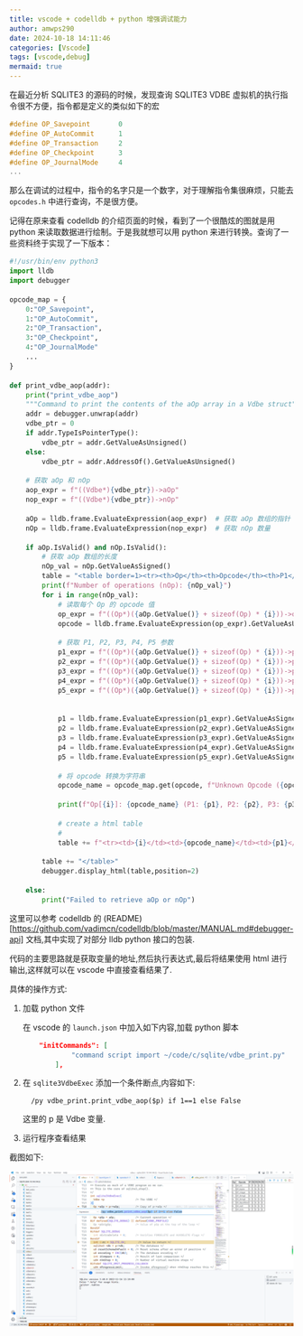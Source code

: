 ```yaml
---
title: vscode + codelldb + python 增强调试能力
author: amwps290
date: 2024-10-18 14:11:46
categories: [Vscode]
tags: [vscode,debug]
mermaid: true
---
```


在最近分析 SQLITE3 的源码的时候，发现查询 SQLITE3 VDBE 虚拟机的执行指令很不方便，指令都是定义的类似如下的宏

```c
#define OP_Savepoint       0
#define OP_AutoCommit      1
#define OP_Transaction     2
#define OP_Checkpoint      3
#define OP_JournalMode     4
...
```
那么在调试的过程中，指令的名字只是一个数字，对于理解指令集很麻烦，只能去 `opcodes.h` 中进行查询，不是很方便。


记得在原来查看 codelldb 的介绍页面的时候，看到了一个很酷炫的图就是用 python 来读取数据进行绘制。于是我就想可以用 python 
来进行转换。查询了一些资料终于实现了一下版本：

```python
#!/usr/bin/env python3
import lldb
import debugger

opcode_map = {
    0:"OP_Savepoint",
    1:"OP_AutoCommit",
    2:"OP_Transaction",
    3:"OP_Checkpoint",
    4:"OP_JournalMode"
    ...
}

def print_vdbe_aop(addr):
    print("print_vdbe_aop")
    """Command to print the contents of the aOp array in a Vdbe struct"""
    addr = debugger.unwrap(addr)
    vdbe_ptr = 0
    if addr.TypeIsPointerType():
        vdbe_ptr = addr.GetValueAsUnsigned()
    else:
        vdbe_ptr = addr.AddressOf().GetValueAsUnsigned()

    # 获取 aOp 和 nOp
    aop_expr = f"((Vdbe*){vdbe_ptr})->aOp"
    nop_expr = f"((Vdbe*){vdbe_ptr})->nOp"

    aOp = lldb.frame.EvaluateExpression(aop_expr)  # 获取 aOp 数组的指针
    nOp = lldb.frame.EvaluateExpression(nop_expr)  # 获取 nOp 数量

    if aOp.IsValid() and nOp.IsValid():
        # 获取 aOp 数组的长度
        nOp_val = nOp.GetValueAsSigned()
        table = "<table border=1><tr><th>Op</th><th>Opcode</th><th>P1</th><th>P2</th><th>P3</th><th>P4</th><th>P5</th></tr>"
        print(f"Number of operations (nOp): {nOp_val}")
        for i in range(nOp_val):
            # 读取每个 Op 的 opcode 值
            op_expr = f"((Op*)({aOp.GetValue()} + sizeof(Op) * {i}))->opcode"
            opcode = lldb.frame.EvaluateExpression(op_expr).GetValueAsUnsigned()

            # 获取 P1, P2, P3, P4, P5 参数
            p1_expr = f"((Op*)({aOp.GetValue()} + sizeof(Op) * {i}))->p1"
            p2_expr = f"((Op*)({aOp.GetValue()} + sizeof(Op) * {i}))->p2"
            p3_expr = f"((Op*)({aOp.GetValue()} + sizeof(Op) * {i}))->p3"
            p4_expr = f"((Op*)({aOp.GetValue()} + sizeof(Op) * {i}))->p3"
            p5_expr = f"((Op*)({aOp.GetValue()} + sizeof(Op) * {i}))->p3"


            p1 = lldb.frame.EvaluateExpression(p1_expr).GetValueAsSigned()
            p2 = lldb.frame.EvaluateExpression(p2_expr).GetValueAsSigned()
            p3 = lldb.frame.EvaluateExpression(p3_expr).GetValueAsSigned()
            p4 = lldb.frame.EvaluateExpression(p4_expr).GetValueAsSigned()
            p5 = lldb.frame.EvaluateExpression(p5_expr).GetValueAsSigned()

            # 将 opcode 转换为字符串
            opcode_name = opcode_map.get(opcode, f"Unknown Opcode ({opcode})")

            print(f"Op[{i}]: {opcode_name} (P1: {p1}, P2: {p2}, P3: {p3}, P4: {p4}, P5: {p5})")

            # create a html table
            #
            table += f"<tr><td>{i}</td><td>{opcode_name}</td><td>{p1}</td><td>{p2}</td><td>{p3}</td><td>{p4}</td><td>{p5}</td> </tr>"
        
        table += "</table>"
        debugger.display_html(table,position=2)

    else:
        print("Failed to retrieve aOp or nOp")
```

这里可以参考 codelldb 的 (README)[https://github.com/vadimcn/codelldb/blob/master/MANUAL.md#debugger-api] 文档,其中实现了对部分 lldb python 接口的包装.

代码的主要思路就是获取变量的地址,然后执行表达式,最后将结果使用 html 进行输出,这样就可以在 vscode 中直接查看结果了.

具体的操作方式:

1. 加载 python 文件

    在 vscode 的 `launch.json` 中加入如下内容,加载 python 脚本
    ```json
        "initCommands": [
                "command script import ~/code/c/sqlite/vdbe_print.py"
            ],
    ```

2. 在 `sqlite3VdbeExec` 添加一个条件断点,内容如下:
    ```
      /py vdbe_print.print_vdbe_aop($p) if 1==1 else False
    ```
    这里的 p 是 Vdbe 变量.

3. 运行程序查看结果


截图如下:

![alt text](../assets/images/vscode_denug_python.png)
